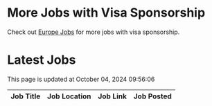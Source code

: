 # More Jobs with Visa Sponsorship

Check out [Europe Jobs](https://github.com/sureshparimi/europejobs#latest-jobs) for more jobs with visa sponsorship.

# Latest Jobs

This page is updated at October 04, 2024 09:56:06

| Job Title | Job Location | Job Link | Job Posted |
| --- | --- | --- | --- |
